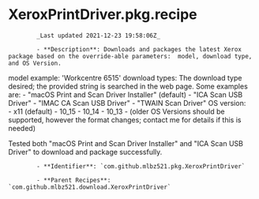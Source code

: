 # XeroxPrintDriver.pkg.recipe

            _Last updated 2021-12-23 19:58:06Z_

            - **Description**: Downloads and packages the latest Xerox package based on the override-able parameters:  model, download type, and OS Version.

model example:  'Workcentre 6515'
download types:  The download type desired; the provided string is searched in the web page.  Some examples are:
    - "macOS Print and Scan Driver Installer" (default)
    - "ICA Scan USB Driver"
    - "IMAC CA Scan USB Driver"
    - "TWAIN Scan Driver"
OS version:  
    - x11 (default)
    - 10_15
    - 10_14
    - 10_13
    - (older OS Versions should be supported, however the format changes; contact me for details if this is needed)


Tested both "macOS Print and Scan Driver Installer" and "ICA Scan USB Driver" to download and package successfully.


            - **Identifier**: `com.github.mlbz521.pkg.XeroxPrintDriver`

            - **Parent Recipes**: `com.github.mlbz521.download.XeroxPrintDriver`